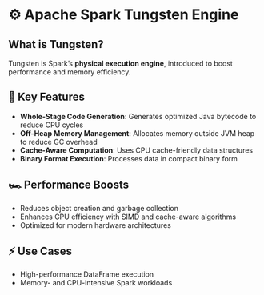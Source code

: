 
# ⚙️ Apache Spark Tungsten Engine

## What is Tungsten?

Tungsten is Spark’s **physical execution engine**, introduced to boost performance and memory efficiency.

## 🚀 Key Features

- **Whole-Stage Code Generation**: Generates optimized Java bytecode to reduce CPU cycles
- **Off-Heap Memory Management**: Allocates memory outside JVM heap to reduce GC overhead
- **Cache-Aware Computation**: Uses CPU cache-friendly data structures
- **Binary Format Execution**: Processes data in compact binary form

## 🏎️ Performance Boosts

- Reduces object creation and garbage collection
- Enhances CPU efficiency with SIMD and cache-aware algorithms
- Optimized for modern hardware architectures

## ⚡ Use Cases

- High-performance DataFrame execution
- Memory- and CPU-intensive Spark workloads
